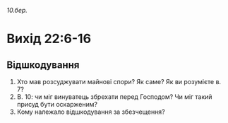 
_10.бер._

# Вихід 22:6-16

## Відшкодування
1. Хто мав розсуджувати майнові спори? Як саме? Як ви розумієте в. 7?
2. В. 10: чи міг винуватець збрехати перед Господом? Чи міг такий присуд бути оскарженим?
3. Кому належало відшкодування за збезчещення?
